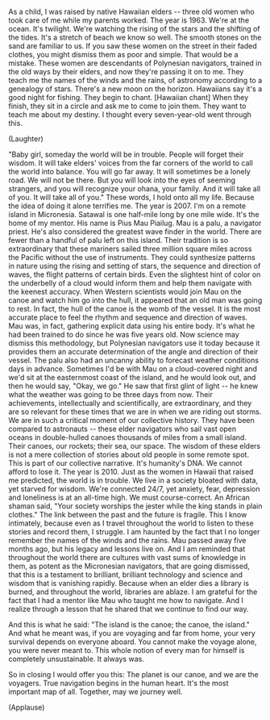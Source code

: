 
As a child,
I was raised by native Hawaiian elders --
three old women
who took care of me while my parents worked.
The year is 1963.
We&#39;re at the ocean.
It&#39;s twilight.
We&#39;re watching the rising of the stars
and the shifting of the tides.
It&#39;s a stretch of beach we know so well.
The smooth stones on the sand
are familiar to us.
If you saw these women on the street
in their faded clothes,
you might dismiss them
as poor and simple.
That would be a mistake.
These women are descendants
of Polynesian navigators,
trained in the old ways
by their elders,
and now they&#39;re passing it on to me.
They teach me the names of the winds and the rains,
of astronomy according to a genealogy of stars.
There&#39;s a new moon on the horizon.
Hawaiians say it&#39;s a good night for fishing.
They begin to chant.
[Hawaiian chant]
When they finish,
they sit in a circle
and ask me to come to join them.
They want to teach me about my destiny.
I thought every seven-year-old went through this.

(Laughter)

&quot;Baby girl,
someday the world will be in trouble.
People will forget their wisdom.
It will take elders&#39; voices
from the far corners of the world
to call the world into balance.
You will go far away.
It will sometimes be a lonely road.
We will not be there.
But you will look into the eyes
of seeming strangers,
and you will recognize your ohana,
your family.
And it will take all of you.
It will take all of you.&quot;
These words, I hold onto
all my life.
Because the idea of doing it alone
terrifies me.
The year is 2007.
I&#39;m on a remote island in Micronesia.
Satawal is one half-mile long
by one mile wide.
It&#39;s the home of my mentor.
His name is Pius Mau Piailug.
Mau is a palu,
a navigator priest.
He&#39;s also considered
the greatest wave finder in the world.
There are fewer than a handful
of palu left on this island.
Their tradition is so extraordinary
that these mariners sailed
three million square miles across the Pacific
without the use of instruments.
They could synthesize patterns in nature
using the rising and setting of stars,
the sequence and direction of waves,
the flight patterns of certain birds.
Even the slightest hint of color
on the underbelly of a cloud
would inform them
and help them navigate with the keenest accuracy.
When Western scientists would join Mau on the canoe
and watch him go into the hull,
it appeared that an old man
was going to rest.
In fact, the hull of the canoe
is the womb of the vessel.
It is the most accurate place
to feel the rhythm and sequence
and direction of waves.
Mau was, in fact,
gathering explicit data
using his entire body.
It&#39;s what he had been trained to do
since he was five years old.
Now science may dismiss this methodology,
but Polynesian navigators use it today
because it provides them
an accurate determination
of the angle and direction
of their vessel.
The palu also had
an uncanny ability
to forecast weather conditions
days in advance.
Sometimes I&#39;d be with Mau on a cloud-covered night
and we&#39;d sit at the easternmost coast of the island,
and he would look out,
and then he would say,
&quot;Okay, we go.&quot;
He saw that first glint of light --
he knew what the weather was going to be three days from now.
Their achievements, intellectually and scientifically,
are extraordinary,
and they are so relevant
for these times that we are in
when we are riding out storms.
We are in such a critical moment
of our collective history.
They have been compared
to astronauts --
these elder navigators
who sail vast open oceans
in double-hulled canoes
thousands of miles
from a small island.
Their canoes, our rockets;
their sea, our space.
The wisdom of these elders
is not a mere collection
of stories about old people
in some remote spot.
This is part of our collective narrative.
It&#39;s humanity&#39;s DNA.
We cannot afford to lose it.
The year is 2010.
Just as the women in Hawaii
that raised me predicted,
the world is in trouble.
We live in a society
bloated with data,
yet starved for wisdom.
We&#39;re connected 24/7,
yet anxiety,
fear, depression and loneliness
is at an all-time high.
We must course-correct.
An African shaman said,
&quot;Your society worships the jester
while the king stands
in plain clothes.&quot;
The link between the past and the future
is fragile.
This I know intimately,
because even as I travel
throughout the world
to listen to these stories and record them,
I struggle.
I am haunted
by the fact that I no longer remember
the names of the winds and the rains.
Mau passed away
five months ago,
but his legacy and lessons live on.
And I am reminded
that throughout the world
there are cultures
with vast sums of knowledge in them,
as potent as the Micronesian navigators,
that are going dismissed,
that this is a testament
to brilliant, brilliant
technology and science and wisdom
that is vanishing rapidly.
Because when an elder dies a library is burned,
and throughout the world, libraries are ablaze.
I am grateful for the fact
that I had a mentor like Mau
who taught me how to navigate.
And I realize
through a lesson that he shared
that we continue to find our way.

And this is what he said:
&quot;The island is the canoe;
the canoe, the island.&quot;
And what he meant was,
if you are voyaging
and far from home,
your very survival depends
on everyone aboard.
You cannot make the voyage alone,
you were never meant to.
This whole notion of every man for himself
is completely unsustainable.
It always was.

So in closing I would offer you this:
The planet is our canoe,
and we are the voyagers.
True navigation
begins in the human heart.
It&#39;s the most important map of all.
Together, may we journey well.

(Applause)

